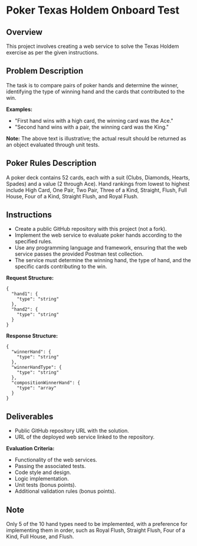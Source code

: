 # Poker Texas Holdem Onboard Test

## Overview
This project involves creating a web service to solve the Texas Holdem exercise as per the given instructions.

## Problem Description
The task is to compare pairs of poker hands and determine the winner, identifying the type of winning hand and the cards that contributed to the win.

**Examples:**
- "First hand wins with a high card, the winning card was the Ace."
- "Second hand wins with a pair, the winning card was the King."

**Note:** The above text is illustrative; the actual result should be returned as an object evaluated through unit tests.

## Poker Rules Description
A poker deck contains 52 cards, each with a suit (Clubs, Diamonds, Hearts, Spades) and a value (2 through Ace). Hand rankings from lowest to highest include High Card, One Pair, Two Pair, Three of a Kind, Straight, Flush, Full House, Four of a Kind, Straight Flush, and Royal Flush.

## Instructions
- Create a public GitHub repository with this project (not a fork).
- Implement the web service to evaluate poker hands according to the specified rules.
- Use any programming language and framework, ensuring that the web service passes the provided Postman test collection.
- The service must determine the winning hand, the type of hand, and the specific cards contributing to the win.

**Request Structure:**
```
{
  "hand1": {
    "type": "string"
  },
  "hand2": {
    "type": "string"
  }
}
```
**Response Structure:**
```
{
  "winnerHand": {
    "type": "string"
  },
  "winnerHandType": {
    "type": "string"
  },
  "compositionWinnerHand": {
    "type": "array"
  }
}

```
## Deliverables
- Public GitHub repository URL with the solution.
- URL of the deployed web service linked to the repository.

**Evaluation Criteria:**
- Functionality of the web services.
- Passing the associated tests.
- Code style and design.
- Logic implementation.
- Unit tests (bonus points).
- Additional validation rules (bonus points).

## Note
Only 5 of the 10 hand types need to be implemented, with a preference for implementing them in order, such as Royal Flush, Straight Flush, Four of a Kind, Full House, and Flush.
